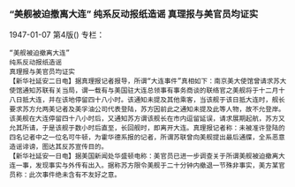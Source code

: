 ### “美舰被迫撤离大连”  纯系反动报纸造谣  真理报与美官员均证实

1947-01-07
第4版()
专栏：

    “美舰被迫撤离大连”
    纯系反动报纸造谣
    真理报与美官员均证实
    【新华社延安二日电】据真理报记者报导，所谓“大连事件”真相如下：南京美大使馆曾请求苏大使馆通知苏联有关当局，谓一载有与美国驻大连总领事有事务商谈的联络官之美舰将于十二月十八日抵大连，并在该地停留四十八小时。该通知未提及其他乘客，当该舰于该日抵大连时，舰长要求苏方允两美记者及美孚油公司代表登陆，苏方因前此之通知未提及此等人物，故不允登岸。该美舰在大连停留四十八小时后，又通知苏方谓该舰长在市内逗留延误，请求展期起航，苏方又允其所请，于是该舰于数小时后直至，长回舰时，即离开大连。真理报记者称：未被准许登陆的四名记者中之一位名可牛顿，为霍华德系报的记者，所谓苏联曾向美舰提出最后通牒，全系恶意造谣诽谤，图达其反苏宣传目的。
    【新华社延安一日电】据美国新闻处华盛顿电称：美官员已进一步调查关于所谓美舰被迫撤离大连一事，发现事实与外传有出入。据称苏方限令美舰于二十分钟内撤退一节殊非事实，美方某官员称：此次事件绝未含有不友好之意。
